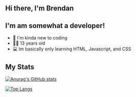 ## Hi there, I'm Brendan

## I'm am somewhat a developer!
- 💫 I'm kinda new to coding
- 💪🏻 13 years old
- 💻 Im basically only learning HTML, Javascript, and CSS

## My Stats
[![Anurag's GitHub stats](https://github-readme-stats.vercel.app/api?username=BrendanDenzel)](https://github.com/anuraghazra/github-readme-stats)

[![Top Langs](https://github-readme-stats.vercel.app/api/top-langs/?username=BrendanDenzel&custom_title=Brendan%20Denzel%27s%20Most%20Used%20Languages&card_width=400)](https://github.com/anuraghazra/github-readme-stats)
